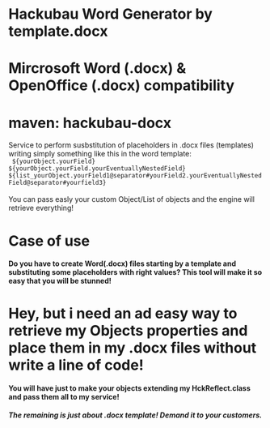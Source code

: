 # Hackubau Word Generator by template.docx 
# Mircrosoft Word (.docx) & OpenOffice (.docx) compatibility
# maven: hackubau-docx
Service to perform susbstitution of placeholders in .docx files (templates) writing simply something like this in the word template:
<br>
<code> ${yourObject.yourField} </code>
<code> ${yourObject.yourField.yourEventuallyNestedField} </code>
<code> ${list_yourObject.yourField1@separator#yourField2.yourEventuallyNestedField@separator#yourfield3} </code>
<br>You can pass easly your custom Object/List of objects and the engine will retrieve everything!


<h1 class="lead">Case of use</h1>

<h4 class="lead">Do you have to create Word(.docx) files starting by a template and substituting some placeholders with right values?
This tool will make it so easy that you will be stunned! </h4>

<h1 class="lead">Hey, but i need an ad easy way to retrieve my Objects properties and place them in my .docx files without write a line of code!</h1>

<h4 class="lead">You will have just to make your objects extending my HckReflect.class and pass them all to my service!</h4>
<h5 class="lead">The remaining is just about .docx template! Demand it to your customers.</h5>

